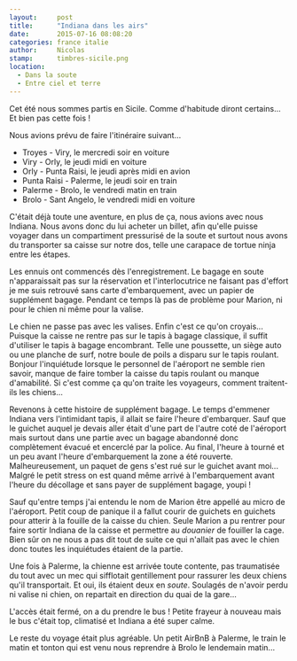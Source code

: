 ```yaml
---
layout:     post
title:      "Indiana dans les airs"
date:       2015-07-16 08:08:20
categories: france italie
author:     Nicolas
stamp:      timbres-sicile.png
location:
  - Dans la soute
  - Entre ciel et terre
---
```


Cet été nous sommes partis en Sicile. Comme d'habitude diront certains...
Et bien pas cette fois !

Nous avions prévu de faire l'itinéraire suivant...

<!--more-->

* Troyes - Viry, le mercredi soir en voiture
* Viry - Orly, le jeudi midi en voiture
* Orly - Punta Raisi, le jeudi après midi en avion
* Punta Raisi - Palerme, le jeudi soir en train
* Palerme - Brolo, le vendredi matin en train
* Brolo - Sant Angelo, le vendredi midi en voiture

C'était déjà toute une aventure, en plus de ça, nous avions avec nous Indiana.
Nous avons donc du lui acheter un billet, afin qu'elle puisse voyager dans un
compartiment pressurisé de la soute et surtout nous avons du transporter sa
caisse sur notre dos, telle une carapace de tortue ninja entre les étapes.

Les ennuis ont commencés dès l'enregistrement. Le bagage en soute n'apparaissait
pas sur la réservation et l'interlocutrice ne faisant pas d'effort je me suis
retrouvé sans carte d'embarquement, avec un papier de supplément bagage. Pendant
ce temps là pas de problème pour Marion, ni pour le chien ni même pour la valise.

Le chien ne passe pas avec les valises. Enfin c'est ce qu'on croyais... Puisque
la caisse ne rentre pas sur le tapis à bagage classique, il suffit d'utiliser le
tapis à bagage encombrant. Telle une poussette, un siège auto ou une planche de
surf, notre boule de poils a disparu sur le tapis roulant. Bonjour l'inquiétude lorsque le
personnel de l'aéroport ne semble rien savoir, manque de faire tomber la caisse
du tapis roulant ou manque d'amabilité. Si c'est comme ça qu'on traite les
voyageurs, comment traitent-ils les chiens...

Revenons à cette histoire de supplément bagage. Le temps d'emmener Indiana vers
l'intimidant tapis, il allait se faire l'heure d'embarquer. Sauf que le guichet
auquel je devais aller était d'une part de l'autre coté de l'aéroport mais
surtout dans une partie avec un bagage abandonné donc complètement évacué et
encerclé par la police. Au final, l'heure à tourné et un peu avant l'heure
d'embarquement la zone a été rouverte. Malheureusement, un paquet de gens s'est
rué sur le guichet avant moi... Malgré le petit stress on est quand même arrivé à
l'embarquement avant l'heure du décollage et sans payer de supplément bagage,
youpi !

Sauf qu'entre temps j'ai entendu le nom de Marion être appellé au micro de
l'aéroport. Petit coup de panique il a fallut courir de guichets en guichets
pour atterir à la fouille de la caisse du chien. Seule Marion a pu rentrer pour
faire sortir Indiana de la caisse et permettre au _douanier_ de fouiller la cage.
Bien sûr on ne nous a pas dit tout de suite ce qui n'allait pas avec le chien
donc toutes les inquiétudes étaient de la partie.

Une fois à Palerme, la chienne est arrivée toute contente, pas traumatisée du tout
avec un mec qui sifflotait gentillement pour rassurer les deux chiens qu'il
transportait. Et oui, ils étaient deux en _soute_. Soulagés de n'avoir perdu ni valise
ni chien, on repartait en direction du quai de la gare...

L'accès était fermé, on a du prendre le bus ! Petite frayeur à nouveau mais le bus
c'était top, climatisé et Indiana a été super calme.

Le reste du voyage était plus agréable. Un petit AirBnB à Palerme, le train le matin
et tonton qui est venu nous reprendre à Brolo le lendemain matin...
